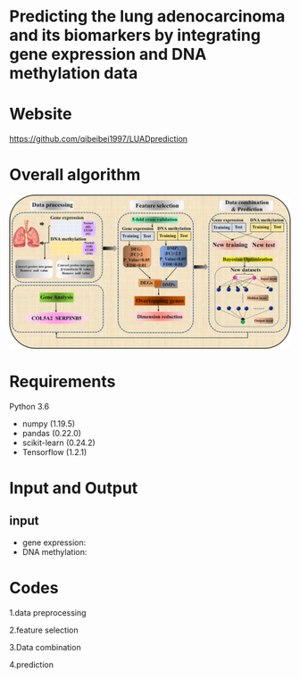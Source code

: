 # Predicting the lung adenocarcinoma and its biomarkers by integrating gene expression and DNA methylation data

# Website

<https://github.com/qibeibei1997/LUADprediction> 

# Overall algorithm

![](https://github.com/qibeibei1997/LUADprediction/blob/master/img/Fig1.png)

# Requirements

Python 3.6

- numpy (1.19.5)
- pandas (0.22.0)
- scikit-learn (0.24.2)
- Tensorflow (1.2.1)

# Input and Output

## input

- gene expression:
- DNA methylation:

# Codes

1.data preprocessing

2.feature selection

3.Data combination

4.prediction
